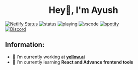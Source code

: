 <h1 align="center">Hey👋, I'm Ayush</h1>



[![Netlify Status](https://api.netlify.com/api/v1/badges/e1150bc9-fabe-471d-bf89-c197754c42b8/deploy-status)](https://app.netlify.com/)
![status](https://api.statusbadges.me/badge/status/581525444424368131?simple=true)
![playing](https://api.statusbadges.me/badge/playing/581525444424368131)
![vscode](https://api.statusbadges.me/badge/vscode/581525444424368131)
[![spotify](https://api.statusbadges.me/badge/spotify/581525444424368131)](https://api.statusbadges.me/openspotify/581525444424368131)<br>
<a href="https://discord.com/users/581525444424368131">
<img src="https://discord.c99.nl/widget/theme-2/581525444424368131.png" alt="Discord"/>
</a>



## **Information:**

- 🔭 I’m currently working at  **[yellow.ai](https://yellow.ai/)**
- 🌱 I’m currently learning  **React and Advance frontend tools**



